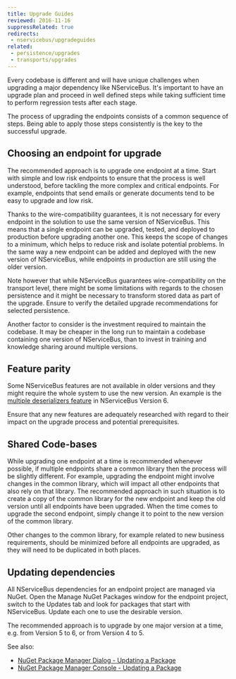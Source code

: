 ```yaml
---
title: Upgrade Guides
reviewed: 2016-11-16
suppressRelated: true
redirects:
 - nservicebus/upgradeguides
related:
 - persistence/upgrades
 - transports/upgrades
---
```


Every codebase is different and will have unique challenges when upgrading a major dependency like NServiceBus. It's important to have an upgrade plan and proceed in well defined steps while taking sufficient time to perform regression tests after each stage. 

The process of upgrading the endpoints consists of a common sequence of steps. Being able to apply those steps consistently is the key to the successful upgrade. 


## Choosing an endpoint for upgrade

The recommended approach is to upgrade one endpoint at a time. Start with simple and low risk endpoints to ensure that the process is well understood, before tackling the more complex and critical endpoints. For example, endpoints that send emails or generate documents tend to be easy to upgrade and low risk. 

Thanks to the wire-compatibility guarantees, it is not necessary for every endpoint in the solution to use the same version of NServiceBus. This means that a single endpoint can be upgraded, tested, and deployed to production before upgrading another one. This keeps the scope of changes to a minimum, which helps to reduce risk and isolate potential problems. In the same way a new endpoint can be added and deployed with the new version of NServiceBus, while endpoints in production are still using the older version. 

Note however that while NServiceBus guarantees wire-compatibility on the transport level, there might be some limitations with regards to the chosen persistence and it might be necessary to transform stored data as part of the upgrade. Ensure to verify the detailed upgrade recommendations for selected persistence.

Another factor to consider is the investment required to maintain the codebase. It may be cheaper in the long run to maintain a codebase containing one version of NServiceBus, than to invest in training and knowledge sharing around multiple versions.


## Feature parity

Some NServiceBus features are not available in older versions and they might require the whole system to use the new version. An example is the [multiple deserializers feature](/samples/serializers/multiple-deserializers/) in NServiceBus Version 6.

Ensure that any new features are adequately researched with regard to their impact on the upgrade process and potential prerequisites.


## Shared Code-bases

While upgrading one endpoint at a time is recommended whenever possible, if multiple endpoints share a common library then the process will be slightly different. For example, upgrading the endpoint might involve changes in the common library, which will impact all other endpoints that also rely on that library. The recommended approach in such situation is to create a copy of the common library for the new endpoint and keep the old version until all endpoints have been upgraded. When the time comes to upgrade the second endpoint, simply change it to point to the new version of the common library.

Other changes to the common library, for example related to new business requirements, should be minimized before all endpoints are upgraded, as they will need to be duplicated in both places.   


## Updating dependencies

All NServiceBus dependencies for an endpoint project are managed via NuGet. Open the Manage NuGet Packages window for the endpoint project, switch to the Updates tab and look for packages that start with NServiceBus. Update each one to use the desirable version.

The recommended approach is to upgrade by one major version at a time, e.g. from Version 5 to 6, or from Version 4 to 5.

See also:

 * [NuGet Package Manager Dialog - Updating a Package](https://docs.microsoft.com/en-us/nuget/tools/package-manager-ui#updating-a-package)
 * [NuGet Package Manager Console - Updating a Package](https://docs.microsoft.com/en-us/nuget/tools/package-manager-console#updating-a-package)

